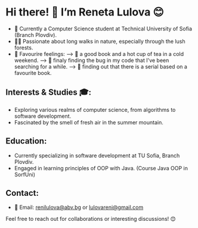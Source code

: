 # Hi there! 👋 I’m Reneta Lulova 😊

- 🌿 Currently a Computer Science student at Technical University of Sofia (Branch Plovdiv).
- 🚶‍♀️ Passionate about long walks in nature, especially through the lush forests.
- 🥰 Favourire feelings:
  --> 📖 a good book and a hot cup of tea in a cold weekend.
  --> 🐞 finaly finding the bug in my code that I've been searching for a while.
  --> 🎥 finding out that there is a serial based on a favourite book. 

## Interests & Studies 🎓:
- Exploring various realms of computer science, from algorithms to software development.
- Fascinated by the smell of fresh air in the summer mountain.

## Education:
- Currently specializing in software development at TU Sofia, Branch Plovdiv.
- Engaged in learning principles of OOP with Java. (Course Java OOP in SorfUni)

## Contact:
- 📧 Email: renilulova@abv.bg or lulovareni@gmail.com

Feel free to reach out for collaborations or interesting discussions! 😊

<!---
RenetaLulova/RenetaLulova is a ✨ special ✨ repository because its `README.md` (this file) appears on your GitHub profile.
You can click the Preview link to take a look at your changes.
--->
